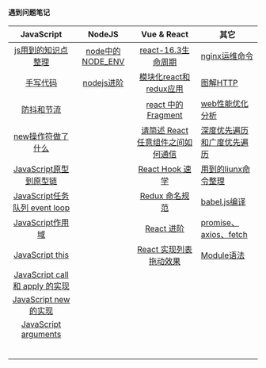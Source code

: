 #### 遇到问题笔记

|                          JavaScript                          |                 NodeJS                  |                         Vue & React                          | 其它                                              |
| :----------------------------------------------------------: | :-------------------------------------: | :----------------------------------------------------------: | ------------------------------------------------- |
| [js用到的知识点整理](https://github.com/Composur/resume/blob/master/blog/js.md) | [node中的NODE_ENV](./doc/2019-07-03.md) |      [react-16.3生命周期](./doc/react-16新声明周期.md)       | [nginx运维命令](./doc/nginx命令以及部署vue.md)    |
|                [手写代码](./doc/手写代码.md)                 |      [nodejs进阶](./doc/nodejs.md)      |  [模块化react和redux应用](./doc/模块化react和redux应用.md)   | [图解HTTP](./doc/http.md)                         |
|              [防抖和节流](./doc/2019-04-19.md)               |                                         |          [react 中的 Fragment](./doc/2019-07-31.md)          | [web性能优化分析](./doc/web性能优化.md)           |
|           [new操作符做了什么](./doc/2019-05-08.md)           |                                         |   [请简述 React 任意组件之间如何通信](./doc/2019-04-30.md)   | [深度优先遍历和广度优先遍历](./doc/2019-04-25.md) |
|        [JavaScript原型到原型链](./doc/2019-05-09.md)         |                                         |           [React Hook 速学](./doc/react-hooks.md)            | [用到的liunx命令整理](./doc/linux.md)             |
|     [JavaScript任务队列 event loop](./doc/2019-05-12.md)     |                                         | [Redux 命名规范](https://github.com/Composur/resume/blob/master/blog/react.md) | [babel.js编译](./doc/2019-07-09.md)               |
|           [JavaScript作用域](./doc/2019-05-13.md)            |                                         | [React 进阶](https://github.com/Composur/resume/blob/master/blog/react.md) | [promise、axios、fetch](./doc/2019-05-24.md)      |
|            [JavaScript this](./doc/2019-05-15.md)            |                                         |        [React 实现列表拖动效果](./doc/react_drag.md)         | [Module语法](./doc/2019-05-31.md)                 |
|    [JavaScript call 和 apply 的实现](./doc/2019-05-16.md)    |                                         |                                                              |                                                   |
|         [JavaScript new 的实现](./doc/2019-05-17.md)         |                                         |                                                              |                                                   |
|         [JavaScript arguments](./doc/2019-05-20.md)          |                                         |                                                              |                                                   |
|                                                              |                                         |                                                              |                                                   |
|                                                              |                                         |                                                              |                                                   |
|                                                              |                                         |                                                              |                                                   |
|                                                              |                                         |                                                              |                                                   |
|                                                              |                                         |                                                              |                                                   |
|                                                              |                                         |                                                              |                                                   |

​                       






<!-- 
  [map](./doc/2019-04-18.md)   [记录一次面试](./doc/2019-08-24.md)  

 [set和map](./doc/2019-04-22.md)    [常见面试题](./doc/面试2019-09-25.md)   -->

